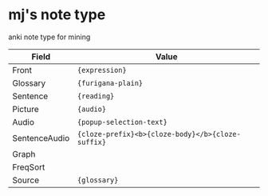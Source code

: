 # mj's note type
anki note type for mining




| Field              | Value                                             |
| ------------------ | ------------------------------------------------- |
| Front         | `{expression}`                                    |
| Glossary | `{furigana-plain}`                                |
| Sentence  | `{reading}`                                       |
| Picture    | `{audio}`                                         |
| Audio    | `{popup-selection-text}`                                |
| SentenceAudio           | `{cloze-prefix}<b>{cloze-body}</b>{cloze-suffix}` |
| Graph   |                                                   |
| FreqSort      |                                                   |
| Source     | `{glossary}`                                      |
